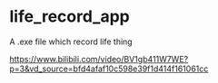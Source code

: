 # life_record_app
A .exe file which record life thing

https://www.bilibili.com/video/BV1gb411W7WE?p=3&vd_source=bfd4afaf10c598e39f1d414f161061cc